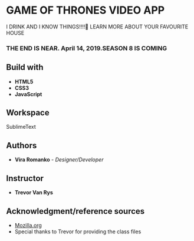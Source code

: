 # GAME OF THRONES VIDEO APP
I DRINK AND I KNOW THINGS!!!!:wine_glass:
LEARN MORE ABOUT YOUR FAVOURITE HOUSE
### THE END IS NEAR. April 14, 2019.SEASON 8 IS COMING



## Build with
* **HTML5**
* **CSS3**
* **JavaScript**


## Workspace
SublimeText

## Authors

* **Vira Romanko** - *Designer/Developer* 

## Instructor
* **Trevor Van Rys**

## Acknowledgment/reference sources
* [Mozilla.org](https://developer.mozilla.org/en-US/)
* Special thanks to Trevor for providing the class files
